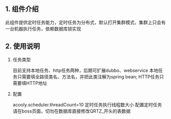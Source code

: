 ## 1. 组件介绍

此组件提供定时任务能力，定时任务为分布式，默认打开集群模式，集群上只会有一台机器执行任务，依赖数据库锁实现

## 2. 使用说明

1. 任务类型

    目前支持本地任务、http任务两种，后期可扩展dubbo、webservice
    本地任务只需要填全路径类名、方法名，并把此类注解为spring bean;
    HTTP任务只需要填HTTP地址

2. 配置

    acooly.scheduler.threadCount=10 定时任务执行线程数大小
    配置定时任务请在boss页面，切勿在数据库直接修改QRTZ_开头的表数据